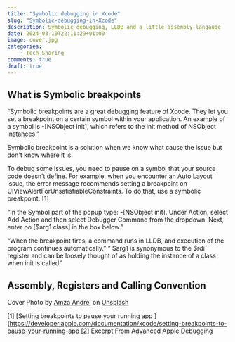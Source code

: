 ```yaml
---
title: "Symbolic debugging in Xcode"
slug: "Symbolic-debugging-in-Xcode"
description: Symbolic debugging, LLDB and a little assembly langauge
date: 2024-03-10T22:11:29+01:00
image: cover.jpg
categories:
    - Tech Sharing
comments: true
draft: true
---
```


## What is Symbolic breakpoints

“Symbolic breakpoints are a great debugging feature of Xcode. They let you set a breakpoint on a certain symbol within your application. An example of a symbol is -[NSObject init], which refers to the init method of NSObject instances.”

Symbolic breakpoint is a solution when we know what cause the issue but don't know where it is.

To debug some issues, you need to pause on a symbol that your source code doesn’t define. For example, when you encounter an Auto Layout issue, the error message recommends setting a breakpoint on UIViewAlertForUnsatisfiableConstraints. To do that, use a symbolic breakpoint. [1]

“In the Symbol part of the popup type: -[NSObject init]. Under Action, select Add Action and then select Debugger Command from the dropdown. Next, enter po [$arg1 class] in the box below.”

“When the breakpoint fires, a command runs in LLDB, and execution of the program continues automatically.”
“ $arg1 is synonymous to the $rdi register and can be loosely thought of as holding the instance of a class when init is called”


## Assembly, Registers and Calling Convention

Cover Photo by <a href="https://unsplash.com/@andreiamza2000?utm_content=creditCopyText&utm_medium=referral&utm_source=unsplash">Amza Andrei</a> on <a href="https://unsplash.com/photos/black-laptop-computer-turned-on-showing-music-player-Bss5nhYnLKU?utm_content=creditCopyText&utm_medium=referral&utm_source=unsplash">Unsplash</a>
  
[1] [Setting breakpoints to pause your running app ](https://developer.apple.com/documentation/xcode/setting-breakpoints-to-pause-your-running-app
[2] Excerpt From Advanced Apple Debugging